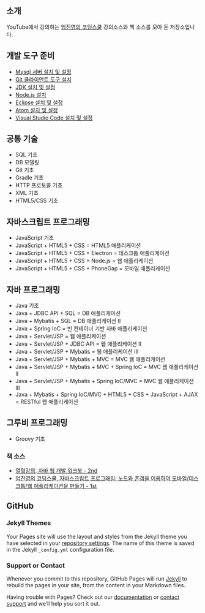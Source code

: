 ## 소개

YouTube에서 강의하는 [엄진영의 코딩스쿨](https://www.youtube.com/channel/UCFE2399tt4cP9t4KNe8boog) 강의소스와 책 소스를 모아 둔 저장소입니다.


## 개발 도구 준비
- [Mysql 서버 설치 및 설정](mysql.md)
- [Git 클라이언트 도구 설치](git.md)
- [JDK 설치 및 설정](jdk.md)
- [Node.js 설치](nodejs.md)
- [Eclipse 설치 및 설정](eclipse.md)
- [Atom 설치 및 설정](atom.md)
- [Visual Studio Code 설치 및 설정](vscode.md)

## 공통 기술
- SQL 기초
- DB 모델링
- Git 기초
- Gradle 기초
- HTTP 프로토콜 기초
- XML 기초
- HTML5/CSS 기초

## 자바스크립트 프로그래밍
- JavaScript 기초
- JavaScript + HTML5 + CSS = HTML5 애플리케이션
- JavaScript + HTML5 + CSS + Electron = 데스크톱 애플리케이션
- JavaScript + HTML5 + CSS + Node.js = 웹 애플리케이션
- JavaScript + HTML5 + CSS + PhoneGap = 모바일 애플리케이션

## 자바 프로그래밍
- Java 기초
- Java + JDBC API + SQL = DB 애플리케이션
- Java + Mybatis + SQL = DB 애플리케이션 II
- Java + Spring IoC = 빈 컨테이너 기반 자바 애플리케이션
- Java + Servlet/JSP = 웹 애플리케이션
- Java + Servlet/JSP + JDBC API = 웹 애플리케이션 II
- Java + Servlet/JSP + Mybatis = 웹 애플리케이션 III
- Java + Servlet/JSP + Mybatis + MVC = MVC 웹 애플리케이션
- Java + Servlet/JSP + Mybatis + MVC + Spring IoC = MVC 웹 애플리케이션 II
- Java + Servlet/JSP + Mybatis + Spring IoC/MVC = MVC 웹 애플리케이션 III
- Java + Mybatis + Spring IoC/MVC + HTML5 + CSS + JavaScript + AJAX = RESTful 웹 애플리케이션

## 그루비 프로그래밍
- Groovy 기초

### 책 소스
- [열혈강의, 자바 웹 개발 워크북 - 2nd](https://github.com/eomcs/eomcs-book-src-java-web-2nd)
- [엄진영의 코딩스쿨, 자바스크립트 프로그래밍: 노드와 폰갭을 이용하여 모바일/데스크톱/웹 애플리케이션을 만들기 - 1st](https://github.com/eomcs/eomcs-book-src-javascript-1st)


## GitHub
### Jekyll Themes

Your Pages site will use the layout and styles from the Jekyll theme you have selected in your [repository settings](https://github.com/eomcs/eomcs.github.io/settings). The name of this theme is saved in the Jekyll `_config.yml` configuration file.

### Support or Contact

Whenever you commit to this repository, GitHub Pages will run [Jekyll](https://jekyllrb.com/) to rebuild the pages in your site, from the content in your Markdown files.

Having trouble with Pages? Check out our [documentation](https://help.github.com/categories/github-pages-basics/) or [contact support](https://github.com/contact) and we’ll help you sort it out.
